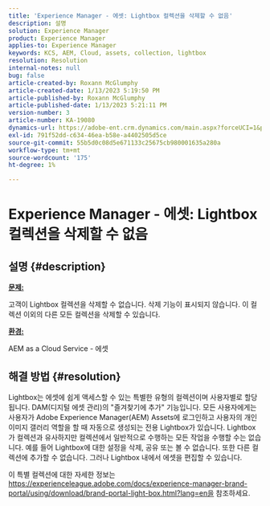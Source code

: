 ```yaml
---
title: 'Experience Manager - 에셋: Lightbox 컬렉션을 삭제할 수 없음'
description: 설명
solution: Experience Manager
product: Experience Manager
applies-to: Experience Manager
keywords: KCS, AEM, Cloud, assets, collection, lightbox
resolution: Resolution
internal-notes: null
bug: false
article-created-by: Roxann McGlumphy
article-created-date: 1/13/2023 5:19:50 PM
article-published-by: Roxann McGlumphy
article-published-date: 1/13/2023 5:21:11 PM
version-number: 3
article-number: KA-19080
dynamics-url: https://adobe-ent.crm.dynamics.com/main.aspx?forceUCI=1&pagetype=entityrecord&etn=knowledgearticle&id=ed3ada76-6693-ed11-aad1-6045bd006a22
exl-id: 791f52dd-c634-46ea-b58e-a4402505d5ce
source-git-commit: 55b5d0c08d5e671133c25675cb980001635a280a
workflow-type: tm+mt
source-wordcount: '175'
ht-degree: 1%

---
```


# Experience Manager - 에셋: Lightbox 컬렉션을 삭제할 수 없음

## 설명 {#description}


<u><b>문제:</b></u>

고객이 Lightbox 컬렉션을 삭제할 수 없습니다. 삭제 기능이 표시되지 않습니다. 이 컬렉션 이외의 다른 모든 컬렉션을 삭제할 수 있습니다.

<u><b>환경:</b></u>

AEM as a Cloud Service - 에셋


## 해결 방법 {#resolution}


Lightbox는 에셋에 쉽게 액세스할 수 있는 특별한 유형의 컬렉션이며 사용자별로 할당됩니다. DAM(디지털 에셋 관리)의 &quot;즐겨찾기에 추가&quot; 기능입니다. 모든 사용자에게는 사용자가 Adobe Experience Manager(AEM) Assets에 로그인하고 사용자의 개인 이미지 갤러리 역할을 할 때 자동으로 생성되는 전용 Lightbox가 있습니다.
Lightbox가 컬렉션과 유사하지만 컬렉션에서 일반적으로 수행하는 모든 작업을 수행할 수는 없습니다. 예를 들어 Lightbox에 대한 설정을 삭제, 공유 또는 볼 수 없습니다. 또한 다른 컬렉션에 추가할 수 없습니다. 그러나 Lightbox 내에서 에셋을 편집할 수 있습니다.

이 특별 컬렉션에 대한 자세한 정보는 https://experienceleague.adobe.com/docs/experience-manager-brand-portal/using/download/brand-portal-light-box.html?lang=en을 참조하세요.
